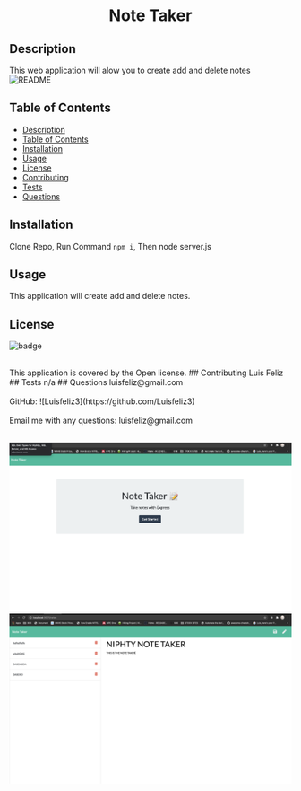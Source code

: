 
<h1 align="center">Note Taker 
  
## Description
 This web application will alow you to create add and delete notes
 ![README](./img/giphy.gif)
## Table of Contents
- [Description](#description)
- [Table of Contents](#table-of-contents)
- [Installation](#installation)
- [Usage](#usage)
- [License](#license)
- [Contributing](#contributing)
- [Tests](#tests)
- [Questions](#questions)
## Installation
 Clone Repo, Run Command `npm i`, Then node server.js
## Usage
 This application will create add and delete notes.
## License
![badge](https://img.shields.io/badge/license-Open-brightgreen)
  
<br/>
This application is covered by the Open license. 
## Contributing
 Luis Feliz 
## Tests
 n/a
## Questions
 luisfeliz@gmail.com<br />
<br />
 GitHub: ![Luisfeliz3](https://github.com/Luisfeliz3)<br />
<br />
 Email me with any questions: luisfeliz@gmail.com<br /><br />


![ScreenShot](./img1.png)
![ScreenShot -2](./img2.png)
